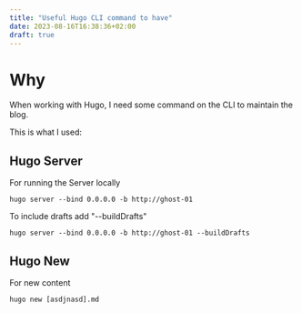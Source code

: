 ```yaml
---
title: "Useful Hugo CLI command to have"
date: 2023-08-16T16:38:36+02:00
draft: true
---
```

# Why
When working with Hugo, I need some command on the CLI to maintain the blog.

This is what I used:

## Hugo Server
For running the Server locally
```
hugo server --bind 0.0.0.0 -b http://ghost-01
```

To include drafts add "--buildDrafts"
```
hugo server --bind 0.0.0.0 -b http://ghost-01 --buildDrafts
```


## Hugo New
For new content

```
hugo new [asdjnasd].md
```


